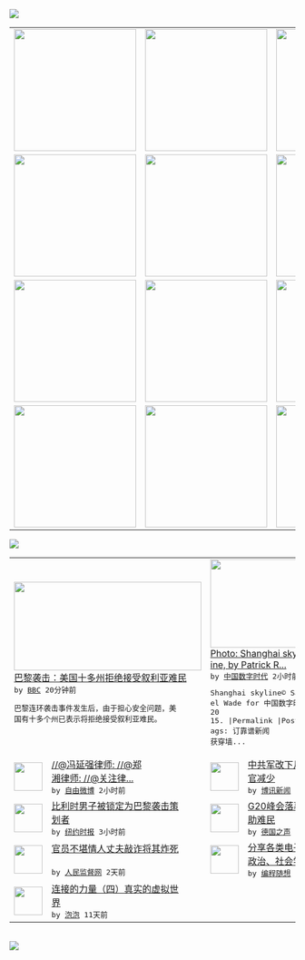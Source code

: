 

<a href="https://github.com/greatfire/z/raw/master/FreeBrowser.apk"><img src="https://raw.githubusercontent.com/greatfire/wiki/master/x/header.png" /></a><table><tr><td width="262" align="center" valign="center"><a href="https://github.com/greatfire/wiki/wiki/nyt" title="纽约时报中文网 国际纵览"><img src="https://raw.githubusercontent.com/greatfire/wiki/master/x/nyt_flag.png" width="215"/></a></td><td width="262" align="center" valign="center"><a href="https://github.com/greatfire/wiki/wiki/dw" title=""><img src="https://raw.githubusercontent.com/greatfire/wiki/master/x/dw_flag.png" width="215"/></a></td><td width="262" align="center" valign="center"><a href="https://github.com/greatfire/wiki/wiki/rmjd" title=""><img src="https://raw.githubusercontent.com/greatfire/wiki/master/x/rmjd_flag.png" width="215"/></a></td></tr><tr><td width="262" align="center" valign="center"><a href="https://github.com/paopaonetizen/website" title="泡泡 - 未经审查的互联网信息"><img src="https://raw.githubusercontent.com/greatfire/wiki/master/x/pp_flag.png" width="215"/></a></td><td width="262" align="center" valign="center"><a href="https://github.com/getlantern/mirror" title="以及自由微博和GreatFire.org官方中文论坛"><img src="https://raw.githubusercontent.com/greatfire/wiki/master/x/lantern_flag.png" width="215"/></a></td><td width="262" align="center" valign="center"><a href="https://github.com/cdtmirrors/m/" title=""><img src="https://raw.githubusercontent.com/greatfire/wiki/master/x/cdt_flag.png" width="215"/></a></td></tr><tr><td width="262" align="center" valign="center"><a href="https://github.com/program-think/blog" title="编程随想的博客"><img src="https://raw.githubusercontent.com/greatfire/wiki/master/x/pt_flag.png" width="215"/></a></td><td width="262" align="center" valign="center"><a href="https://github.com/greatfire/wiki/wiki/bbc" title=""><img src="https://raw.githubusercontent.com/greatfire/wiki/master/x/bbc_flag.png" width="215"/></a></td><td width="262" align="center" valign="center"><a href="https://github.com/freeweibo/s" title="自由微博 - 匿名和不受屏蔽的新浪微博搜索"><img src="https://raw.githubusercontent.com/greatfire/wiki/master/x/fw_flag.png" width="215"/></a></td></tr><tr><td width="262" align="center" valign="center"><a href="https://github.com/greatfire/wiki/wiki/google" title=""><img src="https://raw.githubusercontent.com/greatfire/wiki/master/x/google_flag.png" width="215"/></a></td><td width="262" align="center" valign="center"><a href="https://github.com/bxnews/boxun" title=""><img src="https://raw.githubusercontent.com/greatfire/wiki/master/x/bx_flag.png" width="215"/></a></td><td width="262" align="center" valign="center"><a href="https://github.com/greatfire/wiki/wiki/open-source" title="欢迎访问GreatFire.org开发者项目网站"><img src="https://raw.githubusercontent.com/greatfire/wiki/master/x/open-source_flag.png" width="215"/></a></td></tr></table><img src="https://raw.githubusercontent.com/greatfire/wiki/master/x/newsfeed text.png" /><table cols="4"><tr><td colspan="2" width="380"><a href="http://www.bbc.com/zhongwen/simp/world/2015/11/151117_paris_attacks_us_syrian_refugees"><img src="http://a.files.bbci.co.uk/worldservice/live/assets/images/2015/11/17/151117025234_zachariah_kwirah_144x81__nocredit.jpg" width="330" height="156"/></a></br><a href="http://www.bbc.com/zhongwen/simp/world/2015/11/151117_paris_attacks_us_syrian_refugees">巴黎袭击：美国十多州拒绝接受叙利亚难民</a></br><kbd> by <a href="http://www.bbc.co.uk/zhongwen/simp">BBC</a> 20分钟前 </kbd></br><pre>巴黎连环袭击事件发生后，由于担心安全问题，美<br/>国有十多个州已表示将拒绝接受叙利亚难民。</pre></td><td colspan="2" width="380"><a href="http://feedproxy.google.com/~r/chinadigitaltimes/IyPt/~3/N1ymqvKnNgQ/"><img src="http://chinadigitaltimes.net/chinese/files/2015/11/22734153730_9ef5f9c273_z.jpg" width="330" height="156"/></a></br><a href="http://feedproxy.google.com/~r/chinadigitaltimes/IyPt/~3/N1ymqvKnNgQ/">Photo: Shanghai skyl<br/>ine, by Patrick R...</a></br><kbd> by <a href="http://chinadigitaltimes.net/chinese/">中国数字时代</a> 2小时前 </kbd></br><pre>Shanghai skyline© Samu<br/>el Wade for 中国数字时代, 20<br/>15. |Permalink |Post t<br/>ags: 订靠谱新闻 获穿墙...</pre></td></tr><tr><td><img src="http://ww2.sinaimg.cn/large/6a267a4bgw1ey35v418pvj20ri4oi4qp.jpg" width="50" height="50"/></td><td width="280"><a href="https://freeweibo.com/weibo/3910091847356168">//@冯延强律师: //@郑<br/>湘律师: //@关注律...</a></br><kbd> by <a href="https://freeweibo.com/">自由微博</a> 2小时前 </kbd></td><td><img src="https://raw.githubusercontent.com/greatfire/wiki/master/x/bx_logo.png" width="50" height="50"/></td><td width="280"><a href="http://www.boxun.com/news/gb/china/2015/11/201511170105.shtml">中共军改下月底启动方案缩水裁<br/>官减少</a></br><kbd> by <a href="http://www.boxun.com">博讯新闻</a> 3小时前 </kbd></td></tr><tr><td><img src="http://static01.nyt.com/images/2015/11/17/world/17Blog-Silence2/17Blog-Silence2-articleInline.jpg" width="50" height="50"/></td><td width="280"><a href="https://d3qlz4p8smvoli.cloudfront.net/world/20151117/c17paris/">比利时男子被锁定为巴黎袭击策<br/>划者</a></br><kbd> by <a href="http://m.cn.nytimes.com/">纽约时报</a> 3小时前 </kbd></td><td><img src="http://www.dw.com/image/0,,18851751_302,00.jpg" width="50" height="50"/></td><td width="280"><a href="http://dw.com/p/1H6sh?maca=chi-GK-text-greatfire-all-chinese-15625-xml-mrss">G20峰会落幕：加强反恐 援<br/>助难民</a></br><kbd> by <a href="http://dw.de">德国之声</a> 7小时前 </kbd></td></tr><tr><td><img src="https://raw.githubusercontent.com/greatfire/wiki/master/x/rmjd_logo.png" width="50" height="50"/></td><td width="280"><a href="http://www.rmjdw.com//guanzhuzhongguo/20151114/15237.html">官员不堪情人丈夫敲诈将其炸死<br/> </a></br><kbd> by <a href="http://www.rmjdw.com/">人民监督网</a> 2天前 </kbd></td><td><img src="https://raw.githubusercontent.com/greatfire/wiki/master/x/pt_logo.png" width="50" height="50"/></td><td width="280"><a href="http://feedproxy.google.com/~r/programthink/~3/jCW8wNXElSc/share-books.html">分享各类电子书（IT、哲学、<br/>政治、社会学等，44本）</a></br><kbd> by <a href="http://program-think.blogspot.com">编程随想</a> 7天前 </kbd></td></tr><tr><td><img src="https://raw.githubusercontent.com/greatfire/wiki/master/x/pp_logo.png" width="50" height="50"/></td><td width="280"><a href="https://pao-pao.net/article/635">连接的力量（四）真实的虚拟世<br/>界</a></br><kbd> by <a href="https://pao-pao.net">泡泡</a> 11天前 </kbd></td></table></br><a href="https://github.com/greatfire/z/raw/master/FreeBrowser.apk"><img src="https://raw.githubusercontent.com/greatfire/wiki/master/x/download app.png" /></a>